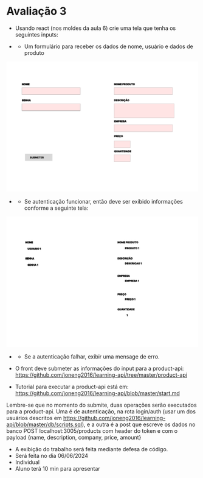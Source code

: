 # Avaliação 3

* Usando react (nos moldes da aula 6) crie uma tela que tenha os seguintes inputs:

* * Um formulário para receber os dados de nome, usuário e dados de produto
<img src="fig/aval31.png">

* * Se autenticação funcionar, então deve ser exibido informações conforme a seguinte tela:
<img src="fig/aval32.png">

* * Se a autenticação falhar, exibir uma mensage de erro.


* O front deve submeter as informações do input para a product-api: https://github.com/joneng2016/learning-api/tree/master/product-api

* Tutorial para executar a product-api está em: https://github.com/joneng2016/learning-api/blob/master/start.md

Lembre-se que no momento do submite, duas operações serão executados para a product-api. Uma é de autenticação, na rota login/auth (usar um dos usuários descritos em https://github.com/joneng2016/learning-api/blob/master/db/scripts.sql), e a outra é a post que escreve os dados no banco POST localhost:3005/products  com header do token e com o payload {name, description, company, price, amount}

* A exibição do trabalho será feita mediante defesa de código.
* Será feita no dia 06/06/2024
* Individual
* Aluno terá 10 min para apresentar